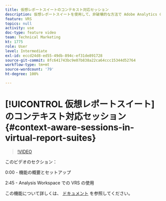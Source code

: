 ```yaml
---
title: 仮想レポートスイートのコンテキスト対応セッション
description: 仮想レポートスイートを使用して、非破壊的な方法で Adobe Analytics の訪問の定義を変更できるようになりました。その方法と利用可能な様々なオプションを説明します。
feature: VRS
topics: null
activity: use
doc-type: feature video
team: Technical Marketing
kt: 1775
role: User
level: Intermediate
exl-id: eccd24d8-ed55-49db-894c-ef31de891728
source-git-commit: 8fc641743bc9e07b838a22ca64ccc15344d52764
workflow-type: tm+mt
source-wordcount: '79'
ht-degree: 100%

---
```


# [!UICONTROL 仮想レポートスイート] のコンテキスト対応セッション {#context-aware-sessions-in-virtual-report-suites}

>[!VIDEO](https://video.tv.adobe.com/v/23545/?quality=12&learn=on)

このビデオのセクション：

0:00 - 機能の概要とセットアップ

2:45 - Analysis Workspace での VRS の使用

この機能について詳しくは、 [ドキュメント](https://experienceleague.adobe.com/docs/analytics/components/virtual-report-suites/vrs-mobile-visit-processing.html?lang=ja) を参照してください。
